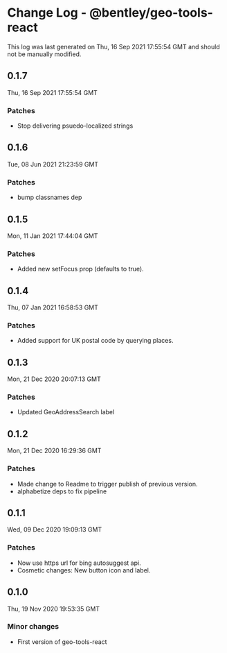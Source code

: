 # Change Log - @bentley/geo-tools-react

This log was last generated on Thu, 16 Sep 2021 17:55:54 GMT and should not be manually modified.

## 0.1.7
Thu, 16 Sep 2021 17:55:54 GMT

### Patches

- Stop delivering psuedo-localized strings

## 0.1.6
Tue, 08 Jun 2021 21:23:59 GMT

### Patches

- bump classnames dep

## 0.1.5
Mon, 11 Jan 2021 17:44:04 GMT

### Patches

- Added new setFocus prop (defaults to true).

## 0.1.4
Thu, 07 Jan 2021 16:58:53 GMT

### Patches

- Added support for UK postal code by querying places.

## 0.1.3
Mon, 21 Dec 2020 20:07:13 GMT

### Patches

- Updated GeoAddressSearch label

## 0.1.2
Mon, 21 Dec 2020 16:29:36 GMT

### Patches

- Made change to Readme to trigger publish of previous version.
- alphabetize deps to fix pipeline

## 0.1.1
Wed, 09 Dec 2020 19:09:13 GMT

### Patches

- Now use https url for bing autosuggest api.
- Cosmetic changes: New button icon and label.

## 0.1.0
Thu, 19 Nov 2020 19:53:35 GMT

### Minor changes

- First version of geo-tools-react

